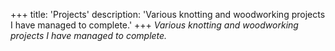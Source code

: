 +++
title: 'Projects'
description: 'Various knotting and woodworking projects I have managed to complete.'
+++
*Various knotting and woodworking projects I have managed to complete.*